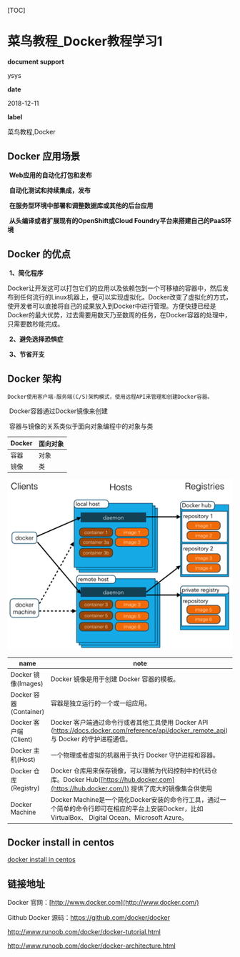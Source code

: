 [TOC]

#  菜鸟教程_Docker教程学习1

**document support**

ysys

**date**

2018-12-11

**label**

菜鸟教程,Docker



## Docker 应用场景

​	**Web应用的自动化打包和发布**

​	**自动化测试和持续集成，发布**

​	**在服务型环境中部署和调整数据库或其他的后台应用**

​	**从头编译或者扩展现有的OpenShift或Cloud Foundry平台来搭建自己的PaaS环境**

## Docker 的优点

​	**1、简化程序**

​	Docker让开发这可以打包它们的应用以及依赖包到一个可移植的容器中，然后发布到任何流行的Linux机器上，便可以实现虚拟化。Docker改变了虚拟化的方式，使开发者可以直接将自己的成果放入到Docker中进行管理。方便快捷已经是Docker的最大优势，过去需要用数天乃至数周的任务，在Docker容器的处理中，只需要数秒能完成。

​	**2、避免选择恐惧症**

​	**3、节省开支**



## Docker 架构

 	Docker使用客户端-服务端(C/S)架构模式，使用远程API来管理和创建Docker容器。

​	Docker容器通过Docker镜像来创建

​	容器与镜像的关系类似于面向对象编程中的对象与类

| Docker | 面向对象 |
| ------ | -------- |
| 容器   | 对象     |
| 镜像   | 类       |

![_](../img_src/000/576507-docker1.png)



| name                   | note                                                         |
| ---------------------- | ------------------------------------------------------------ |
| Docker 镜像(Images)    | Docker 镜像是用于创建 Docker 容器的模板。                    |
| Docker 容器(Container) | 容器是独立运行的一个或一组应用。                             |
| Docker 客户端(Client)  | Docker 客户端通过命令行或者其他工具使用 Docker API (<https://docs.docker.com/reference/api/docker_remote_api>) 与 Docker 的守护进程通信。 |
| Docker 主机(Host)      | 一个物理或者虚拟的机器用于执行 Docker 守护进程和容器。       |
| Docker 仓库(Registry)  | Docker 仓库用来保存镜像，可以理解为代码控制中的代码仓库。Docker Hub([https://hub.docker.com](https://hub.docker.com/)) 提供了庞大的镜像集合供使用 |
| Docker Machine         | Docker Machine是一个简化Docker安装的命令行工具，通过一个简单的命令行即可在相应的平台上安装Docker，比如VirtualBox、 Digital Ocean、Microsoft Azure。 |



## Docker install in centos

[docker install in centos](../)



## 链接地址

Docker 官网：[http://www.docker.com](http://www.docker.com/)

Github Docker 源码：<https://github.com/docker/docker>

http://www.runoob.com/docker/docker-tutorial.html

http://www.runoob.com/docker/docker-architecture.html